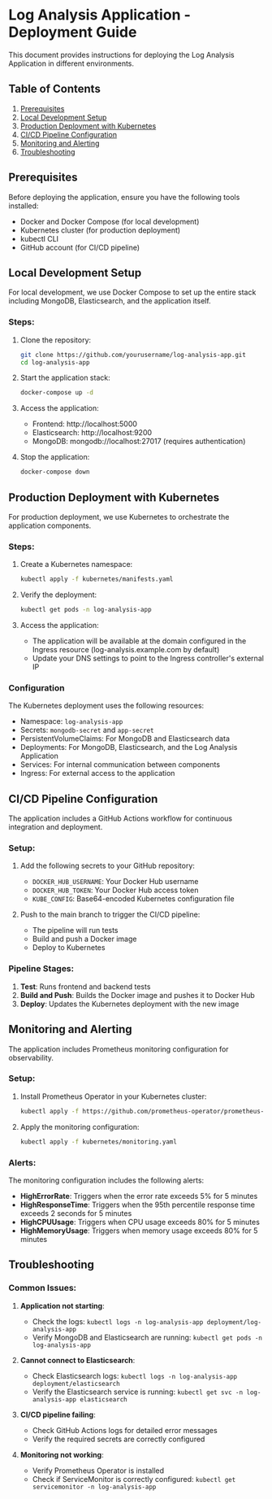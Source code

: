 # Log Analysis Application - Deployment Guide

This document provides instructions for deploying the Log Analysis Application in different environments.

## Table of Contents
1. [Prerequisites](#prerequisites)
2. [Local Development Setup](#local-development-setup)
3. [Production Deployment with Kubernetes](#production-deployment-with-kubernetes)
4. [CI/CD Pipeline Configuration](#cicd-pipeline-configuration)
5. [Monitoring and Alerting](#monitoring-and-alerting)
6. [Troubleshooting](#troubleshooting)

## Prerequisites

Before deploying the application, ensure you have the following tools installed:

- Docker and Docker Compose (for local development)
- Kubernetes cluster (for production deployment)
- kubectl CLI
- GitHub account (for CI/CD pipeline)

## Local Development Setup

For local development, we use Docker Compose to set up the entire stack including MongoDB, Elasticsearch, and the application itself.

### Steps:

1. Clone the repository:
   ```bash
   git clone https://github.com/yourusername/log-analysis-app.git
   cd log-analysis-app
   ```

2. Start the application stack:
   ```bash
   docker-compose up -d
   ```

3. Access the application:
   - Frontend: http://localhost:5000
   - Elasticsearch: http://localhost:9200
   - MongoDB: mongodb://localhost:27017 (requires authentication)

4. Stop the application:
   ```bash
   docker-compose down
   ```

## Production Deployment with Kubernetes

For production deployment, we use Kubernetes to orchestrate the application components.

### Steps:

1. Create a Kubernetes namespace:
   ```bash
   kubectl apply -f kubernetes/manifests.yaml
   ```

2. Verify the deployment:
   ```bash
   kubectl get pods -n log-analysis-app
   ```

3. Access the application:
   - The application will be available at the domain configured in the Ingress resource (log-analysis.example.com by default)
   - Update your DNS settings to point to the Ingress controller's external IP

### Configuration

The Kubernetes deployment uses the following resources:
- Namespace: `log-analysis-app`
- Secrets: `mongodb-secret` and `app-secret`
- PersistentVolumeClaims: For MongoDB and Elasticsearch data
- Deployments: For MongoDB, Elasticsearch, and the Log Analysis Application
- Services: For internal communication between components
- Ingress: For external access to the application

## CI/CD Pipeline Configuration

The application includes a GitHub Actions workflow for continuous integration and deployment.

### Setup:

1. Add the following secrets to your GitHub repository:
   - `DOCKER_HUB_USERNAME`: Your Docker Hub username
   - `DOCKER_HUB_TOKEN`: Your Docker Hub access token
   - `KUBE_CONFIG`: Base64-encoded Kubernetes configuration file

2. Push to the main branch to trigger the CI/CD pipeline:
   - The pipeline will run tests
   - Build and push a Docker image
   - Deploy to Kubernetes

### Pipeline Stages:

1. **Test**: Runs frontend and backend tests
2. **Build and Push**: Builds the Docker image and pushes it to Docker Hub
3. **Deploy**: Updates the Kubernetes deployment with the new image

## Monitoring and Alerting

The application includes Prometheus monitoring configuration for observability.

### Setup:

1. Install Prometheus Operator in your Kubernetes cluster:
   ```bash
   kubectl apply -f https://github.com/prometheus-operator/prometheus-operator/releases/download/v0.59.1/bundle.yaml
   ```

2. Apply the monitoring configuration:
   ```bash
   kubectl apply -f kubernetes/monitoring.yaml
   ```

### Alerts:

The monitoring configuration includes the following alerts:
- **HighErrorRate**: Triggers when the error rate exceeds 5% for 5 minutes
- **HighResponseTime**: Triggers when the 95th percentile response time exceeds 2 seconds for 5 minutes
- **HighCPUUsage**: Triggers when CPU usage exceeds 80% for 5 minutes
- **HighMemoryUsage**: Triggers when memory usage exceeds 80% for 5 minutes

## Troubleshooting

### Common Issues:

1. **Application not starting**:
   - Check the logs: `kubectl logs -n log-analysis-app deployment/log-analysis-app`
   - Verify MongoDB and Elasticsearch are running: `kubectl get pods -n log-analysis-app`

2. **Cannot connect to Elasticsearch**:
   - Check Elasticsearch logs: `kubectl logs -n log-analysis-app deployment/elasticsearch`
   - Verify the Elasticsearch service is running: `kubectl get svc -n log-analysis-app elasticsearch`

3. **CI/CD pipeline failing**:
   - Check GitHub Actions logs for detailed error messages
   - Verify the required secrets are correctly configured

4. **Monitoring not working**:
   - Verify Prometheus Operator is installed
   - Check if ServiceMonitor is correctly configured: `kubectl get servicemonitor -n log-analysis-app`
